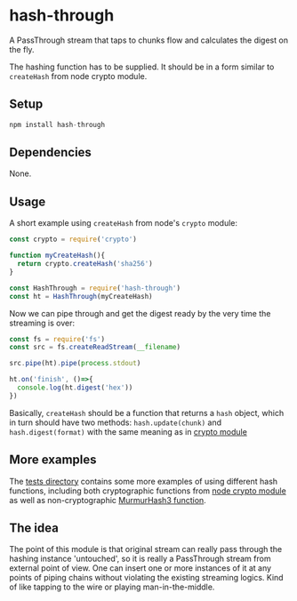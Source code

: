 # hash-through

A PassThrough stream that taps to chunks flow and calculates the digest on the fly.

The hashing function has to be supplied. It should be in a form similar to ```createHash``` from node crypto module.

## Setup

```javascript
npm install hash-through
```

## Dependencies

None.

## Usage

A short example using ```createHash``` from node's ```crypto``` module:

```javascript
const crypto = require('crypto')

function myCreateHash(){
  return crypto.createHash('sha256')
}

const HashThrough = require('hash-through')
const ht = HashThrough(myCreateHash)
```
Now we can pipe through and get the digest ready by the very time the streaming is over:

```javascript
const fs = require('fs')
const src = fs.createReadStream(__filename)

src.pipe(ht).pipe(process.stdout)

ht.on('finish', ()=>{
  console.log(ht.digest('hex'))
})
```

Basically, ```createHash``` should be a function that returns a ```hash``` object, which in turn should have two methods: ```hash.update(chunk)``` and ```hash.digest(format)``` with the same meaning as in [crypto module](https://nodejs.org/api/crypto.html#crypto_class_hash)

## More examples

The [tests directory](https://github.com/heroqu/hash-through/tree/master/tests) contains some more examples of using different hash functions, including both cryptographic functions from [node crypto module](https://nodejs.org/api/crypto.html#crypto_class_hash) as well as non-cryptographic [MurmurHash3 function](https://www.npmjs.com/package/murmurhash-native).

## The idea

The point of this module is that original stream can really pass through the hashing instance 'untouched', so it is really a PassThrough stream from external point of view. One can insert one or more instances of it at any points of piping chains without violating the existing streaming logics. Kind of like tapping to the wire or playing man-in-the-middle.
